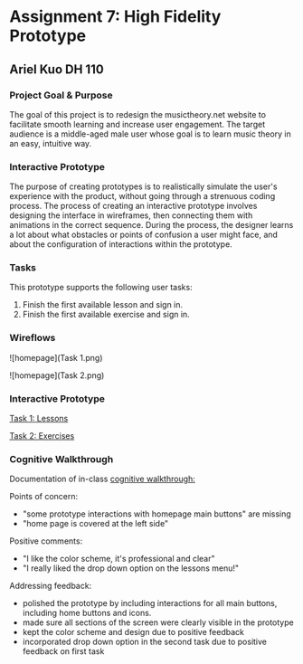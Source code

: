 # Assignment 7: High Fidelity Prototype

## Ariel Kuo DH 110

### Project Goal & Purpose

The goal of this project is to redesign the musictheory.net website to facilitate smooth learning and increase user engagement. The target audience is a middle-aged male user whose goal is to learn music theory in an easy, intuitive way. 

### Interactive Prototype

The purpose of creating prototypes is to realistically simulate the user's experience with the product, without going through a strenuous coding process. The process of creating an interactive prototype involves designing the interface in wireframes, then connecting them with animations in the correct sequence. During the process, the designer learns a lot about what obstacles or points of confusion a user might face, and about the configuration of interactions within the prototype. 

### Tasks

This prototype supports the following user tasks:

1. Finish the first available lesson and sign in. 
2. Finish the first available exercise and sign in. 


### Wireflows 

![homepage](Task 1.png) 

![homepage](Task 2.png) 

### Interactive Prototype 

[Task 1: Lessons](https://www.figma.com/proto/LBbSvZSTOUSZtRqt5HWdP2/Hifi-Prototype?node-id=1191%3A5563&scaling=scale-down&page-id=1191%3A5562&starting-point-node-id=1191%3A5563&show-proto-sidebar=1)

[Task 2: Exercises](https://www.figma.com/proto/LBbSvZSTOUSZtRqt5HWdP2/Hifi-Prototype?node-id=1191%3A7771&scaling=scale-down&page-id=1191%3A5559&starting-point-node-id=1191%3A7771&show-proto-sidebar=1)

### Cognitive Walkthrough

Documentation of in-class [cognitive walkthrough:](https://docs.google.com/document/d/1SVHo5a6SdAxNWC-FW8HDTuUPUEl6wyw2SSQ-AWyW1_8/edit)

Points of concern:

- "some prototype interactions with homepage main buttons" are missing
- "home page is covered at the left side"

Positive comments:

- "I like the color scheme, it's professional and clear"
- "I really liked the drop down option on the lessons menu!"

Addressing feedback:
- polished the prototype by including interactions for all main buttons, including home buttons and icons.
- made sure all sections of the screen were clearly visible in the prototype
- kept the color scheme and design due to positive feedback
- incorporated drop down option in the second task due to positive feedback on first task




